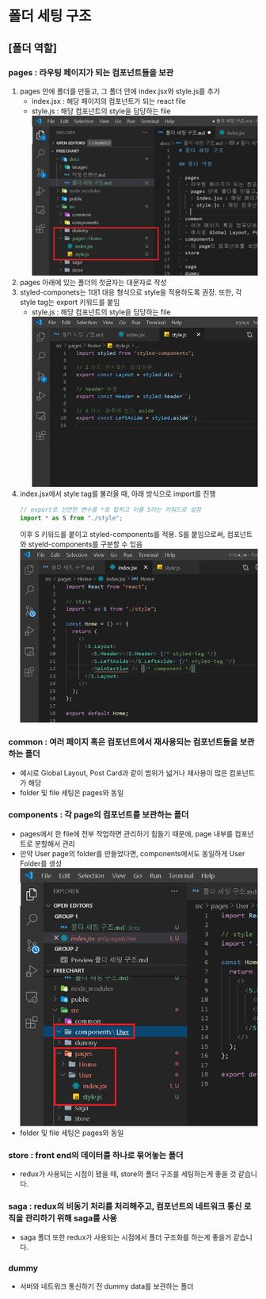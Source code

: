 # 폴더 세팅 구조

## [폴더 역할]

### pages : 라우팅 페이지가 되는 컴포넌트들을 보관

1. pages 안에 폴더를 만들고, 그 폴더 안에 index.jsx와 style.js를 추가
   - index.jsx : 해당 페이지의 컴포넌트가 되는 react file
   - style.js : 해당 컴포넌트의 style을 담당하는 file
     ![폴더-하위](./images/폴더-세팅-구조/1.폴더-하위-파일.png)
2. pages 아래에 있는 폴더의 첫글자는 대문자로 작성
3. styled-componets는 1대1 대응 형식으로 style을 적용하도록 권장. 또한, 각 style tag는 export 키워드를 붙임
   - style.js : 해당 컴포넌트의 style을 담당하는 file
     ![폴더-하위](./images/폴더-세팅-구조/2.styled-components.png)
4. index.jsx에서 style tag를 불러올 때, 아래 방식으로 import를 진행
   ```javascript
   // export로 선언한 변수를 *로 합치고 이를 S라는 키워드로 설정
   import * as S from "./style";
   ```
   이후 S 키워드를 붙이고 styled-components를 적용.
   S를 붙임으로써, 컴포넌트와 styeld-components를 구분할 수 있음
   ![폴더-하위](./images/폴더-세팅-구조/3.styled-components-적용.png)

### common : 여러 페이지 혹은 컴포넌트에서 재사용되는 컴포넌트들을 보관하는 폴더

- 예시로 Global Layout, Post Card과 같이 범위가 넓거나 재사용이 많은 컴포넌트가 해당
- folder 및 file 세팅은 pages와 동일

### components : 각 page의 컴포넌트를 보관하는 폴더

- pages에서 한 file에 전부 작업하면 관리하기 힘들기 때문에, page 내부를 컴포넌트로 분할해서 관리
- 만약 User page의 folder를 만들었다면, components에서도 동일하게 User Folder를 생성
  ![폴더-하위](./images/폴더-세팅-구조/4.컴포넌트-세팅.png)
- folder 및 file 세팅은 pages와 동일

### store : front end의 데이터를 하나로 묶어놓는 폴더

- redux가 사용되는 시점이 됐을 때, store의 폴더 구조를 세팅하는게 좋을 것 같습니다.

### saga : redux의 비동기 처리를 처리해주고, 컴포넌트의 네트워크 통신 로직을 관리하기 위해 saga를 사용

- saga 폴더 또한 redux가 사용되는 시점에서 폴더 구조화를 하는게 좋을거 같습니다.

### dummy

- 서버와 네트워크 통신하기 전 dummy data를 보관하는 폴더
